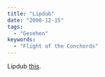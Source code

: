 ```yaml
---
title: "Lipdub"
date: "2008-12-15"
tags:
  - "Gesehen"
keywords:
  - "Flight of the Conchords"
---
```


Lipdub [this](https://www.youtube.com/watch?v=FArZxLj6DLk).
